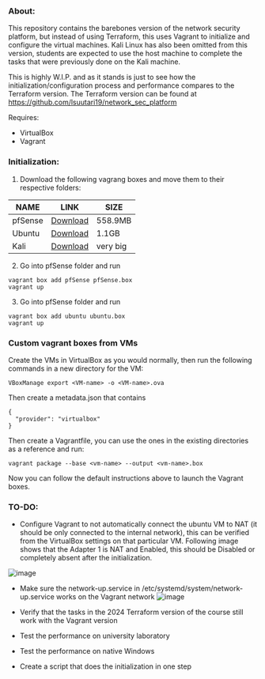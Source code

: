 ### About:
This repository contains the barebones version of the network security platform, but instead of using Terraform, this uses Vagrant to initialize and configure the virtual machines.
Kali Linux has also been omitted from this version, students are expected to use the host machine to complete the tasks that were previously done on the Kali machine.

This is highly W.I.P. and as it stands is just to see how the initialization/configuration process and performance compares to the Terraform version.
The Terraform version can be found at https://github.com/lsuutari19/network_sec_platform

Requires:
- VirtualBox
- Vagrant

### Initialization:
1. Download the following vagrang boxes and move them to their respective folders:


| NAME | LINK | SIZE |
|------|------|------|
| pfSense     |  [Download](https://drive.google.com/file/d/1odDI6BPAi3Lw0rg6NuHUI54DwiM-7Fbx/view?usp=drive_link)    | 558.9MB     |
|  Ubuntu    | [Download](https://drive.google.com/file/d/1Gdmc0gv7fUG19f9UyoCqm9icKnY_61Ru/view?usp=drive_link)     | 1.1GB     |
|  Kali    | [Download](https://cdimage.kali.org/kali-2024.2/kali-linux-2024.2-virtualbox-amd64.7z)     |  very big    |

2. Go into pfSense folder and run 
```
vagrant box add pfSense pfSense.box
vagrant up
```

3. Go into pfSense folder and run 
```
vagrant box add ubuntu ubuntu.box
vagrant up
```

### Custom vagrant boxes from VMs
Create the VMs in VirtualBox as you would normally, then run the following commands in a new directory for the VM:
```
VBoxManage export <VM-name> -o <VM-name>.ova
```  

Then create a metadata.json that contains
```
{
  "provider": "virtualbox"
}

```
Then create a Vagrantfile, you can use the ones in the existing directories as a reference and run:
```
vagrant package --base <vm-name> --output <vm-name>.box
```
Now you can follow the default instructions above to launch the Vagrant boxes.



### TO-DO:
- Configure Vagrant to not automatically connect the ubuntu VM to NAT (it should be only connected to the internal network), this can be verified from the VirtualBox settings on that particular VM. Following image shows that the Adapter 1 is NAT and Enabled, this should be Disabled or completely absent after the initialization.

![image](https://github.com/lsuutari19/vagrant_netwseclab/assets/55877405/ca84bf4d-e3b8-4c61-ae03-b5431e83c826)
- Make sure the network-up.service in /etc/systemd/system/network-up.service works on the Vagrant network
![image](https://github.com/lsuutari19/vagrant_netwseclab/assets/55877405/520628fc-7048-4c9a-96fb-a12c4d3676b9)

- Verify that the tasks in the 2024 Terraform version of the course still work with the Vagrant version
- Test the performance on university laboratory
- Test the performance on native Windows
- Create a script that does the initialization in one step
